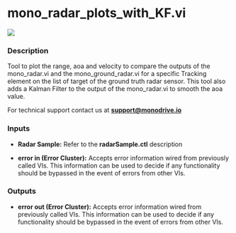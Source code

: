 # mono_radar_plots_with_KF.vi

<p class="img_container">
<img class="lg_img" src="../mono_radar_plots_with_KF.png"/>
</p>

### Description

Tool to plot the range, aoa and velocity to compare the outputs of the mono_radar.vi and the mono_ground_radar.vi for a specific Tracking element on the list of target of the ground truth radar sensor. This tool also adds a Kalman Filter to the output of the  mono_radar.vi to smooth the aoa value. 

For technical support contact us at <b>support@monodrive.io</b> 

### Inputs

- **Radar Sample:**  Refer to the **radarSample.ctl** description 
 

- **error in (Error Cluster):** Accepts error information wired from previously called VIs. This information can be used to decide if any functionality should be bypassed in the event of errors from other VIs. 

### Outputs

- **error out (Error Cluster):** Accepts error information wired from previously called VIs. This information can be used to decide if any functionality should be bypassed in the event of errors from other VIs. 

<p>&nbsp;</p>
